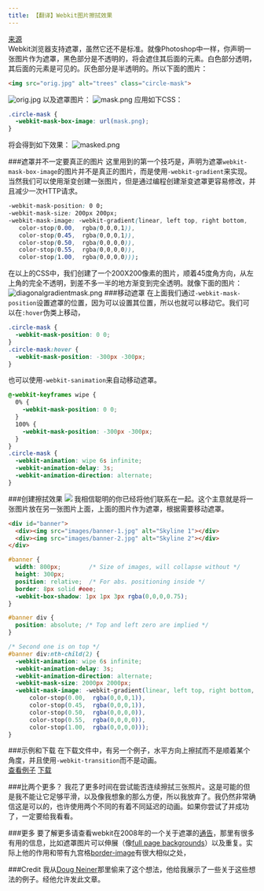 ```yaml
---
title: 【翻译】Webkit图片擦拭效果
---
```


[来源](http://css-tricks.com/webkit-image-wipes/)  
Webkit浏览器支持遮罩，虽然它还不是标准。就像Photoshop中一样，你声明一张图片作为遮罩，黑色部分是不透明的，将会遮住其后面的元素。白色部分透明，其后面的元素是可见的。灰色部分是半透明的。所以下面的图片：
```html
<img src="orig.jpg" alt="trees" class="circle-mask">
```
![orig.jpg](http://cdn.css-tricks.com/wp-content/uploads/2010/12/orig.jpg)
以及遮罩图片：
![mask.png](http://cdn.css-tricks.com/wp-content/uploads/2010/12/mask.png)
应用如下CSS：
```css
.circle-mask {
  -webkit-mask-box-image: url(mask.png);
}
```
将会得到如下效果：
![masked.png](http://cdn.css-tricks.com/wp-content/uploads/2010/12/masked.png)

###遮罩并不一定要真正的图片
这里用到的第一个技巧是，声明为遮罩`webkit-mask-box-image`的图片并不是真正的图片，而是使用`-webkit-gradient`来实现。当然我们可以使用渐变创建一张图片，但是通过编程创建渐变遮罩更容易修改，并且减少一次HTTP请求。  
```css
-webkit-mask-position: 0 0;
-webkit-mask-size: 200px 200px;
-webkit-mask-image: -webkit-gradient(linear, left top, right bottom, 
   color-stop(0.00,  rgba(0,0,0,1)),
   color-stop(0.45,  rgba(0,0,0,1)),
   color-stop(0.50,  rgba(0,0,0,0)),
   color-stop(0.55,  rgba(0,0,0,0)),
   color-stop(1.00,  rgba(0,0,0,0)));
```
在以上的CSS中，我们创建了一个200X200像素的图片，顺着45度角方向，从左上角的完全不透明，到差不多一半的地方渐变到完全透明。就像下面的图片：
![diagonalgradientmask.png](http://cdn.css-tricks.com/wp-content/uploads/2010/12/diagonalgradientmask.png)
###移动遮罩
在上面我们通过`-webkit-mask-position`设置遮罩的位置，因为可以设置其位置，所以也就可以移动它。我们可以在`:hover`伪类上移动，
```css
.circle-mask {
  -webkit-mask-position: 0 0;
}
.circle-mask:hover {
  -webkit-mask-position: -300px -300px;
}
```
也可以使用`-webkit-sanimation`来自动移动遮罩。
```css
@-webkit-keyframes wipe {
  0% {
    -webkit-mask-position: 0 0;
  }
  100% {
    -webkit-mask-position: -300px -300px;
  }
}
.circle-mask {
  -webkit-animation: wipe 6s infinite;
  -webkit-animation-delay: 3s;
  -webkit-animation-direction: alternate;
}
```
###创建擦拭效果
![](http://cdn.css-tricks.com/wp-content/uploads/2010/12/wipe.jpg)
我相信聪明的你已经将他们联系在一起。这个主意就是将一张图片放在另一张图片上面，上面的图片作为遮罩，根据需要移动遮罩。  
``` html
<div id="banner">
  <div><img src="images/banner-1.jpg" alt="Skyline 1"></div>
  <div><img src="images/banner-2.jpg" alt="Skyline 2"></div>
</div>
```
```css
#banner {
  width: 800px;        /* Size of images, will collapse without */
  height: 300px;
  position: relative;  /* For abs. positioning inside */
  border: 8px solid #eee;
  -webkit-box-shadow: 1px 1px 3px rgba(0,0,0,0.75);
}

#banner div {
  position: absolute; /* Top and left zero are implied */
}

/* Second one is on top */
#banner div:nth-child(2) {
  -webkit-animation: wipe 6s infinite;
  -webkit-animation-delay: 3s;
  -webkit-animation-direction: alternate;
  -webkit-mask-size: 2000px 2000px;
  -webkit-mask-image: -webkit-gradient(linear, left top, right bottom, 
      color-stop(0.00,  rgba(0,0,0,1)),
      color-stop(0.45,  rgba(0,0,0,1)),
      color-stop(0.50,  rgba(0,0,0,0)),
      color-stop(0.55,  rgba(0,0,0,0)),
      color-stop(1.00,  rgba(0,0,0,0)));
}
```

###示例和下载
在下载文件中，有另一个例子，水平方向上擦拭而不是顺着某个角度，并且使用`-webkit-transition`而不是动画。  
[查看例子](http://css-tricks.com/examples/ImageWipes/) 
[下载](http://css-tricks.com/examples/ImageWipes.zip)

###比两个更多？
我花了更多时间在尝试能否连续擦拭三张照片。这是可能的但是我不能让它足够平滑，以及像我想象的那么方便，所以我放弃了。我仍然非常确信这是可以的，也许使用两个不同的有着不同延迟的动画。如果你尝试了并成功了，一定要给我看看。

###更多
要了解更多请查看webkit在2008年的一个关于遮罩的[通告](http://webkit.org/blog/181/css-masks/)，那里有很多有用的信息，比如遮罩图片可以伸展（像[full page backgrounds](http://css-tricks.com/perfect-full-page-background-image/)）以及重复。实际上他的作用和带有九宫格[border-image](http://css-tricks.com/understanding-border-image/)有很大相似之处，

###Credit
我从[Doug Neiner](http://dougneiner.com/)那里偷来了这个想法，他给我展示了一些关于这些想法的例子。经他允许发此文章。